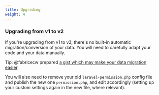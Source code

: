 ```yaml
---
title: Upgrading
weight: 4
---
```


### Upgrading from v1 to v2
If you're upgrading from v1 to v2, there's no built-in automatic migration/conversion of your data. 
You will need to carefully adapt your code and your data manually.

Tip: @fabricecw prepared [a gist which may make your data migration easier](https://gist.github.com/fabricecw/58ee93dd4f99e78724d8acbb851658a4). 

You will also need to remove your old `laravel-permission.php` config file and publish the new one `permission.php`, and edit accordingly (setting up your custom settings again in the new file, where relevant).
